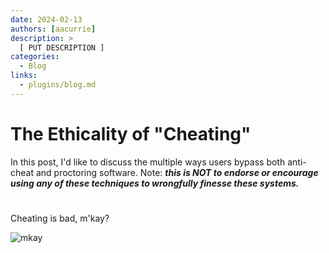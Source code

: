```yaml
---
date: 2024-02-13
authors: [aacurrie]
description: >
  [ PUT DESCRIPTION ]
categories:
  - Blog
links:
  - plugins/blog.md
---
```


# The Ethicality of "Cheating"

In this post, I'd like to discuss the multiple ways users bypass both anti-cheat and proctoring software. Note: *__this is NOT to endorse or encourage using any of these techniques to wrongfully finesse these systems.__*

<!-- more -->

#

Cheating is bad, m'kay?

![mkay](https://media2.giphy.com/media/3o6ZsZdNs3yE5l6hWM/giphy.gif?cid=6c09b952q0obspke9wbzh2mj00wuozi0a1o2h1nnbxo32ypy&ep=v1_internal_gif_by_id&rid=giphy.gif&ct=g)